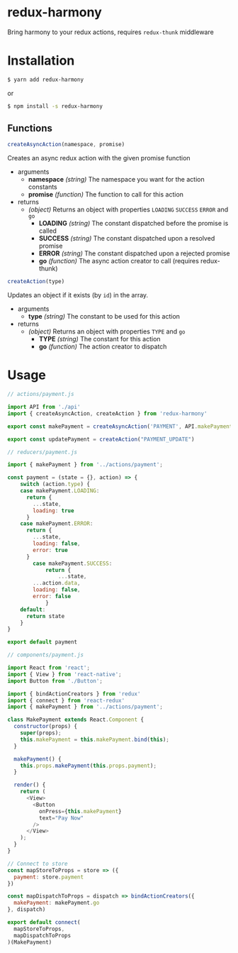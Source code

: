 # redux-harmony
Bring harmony to your redux actions, requires `redux-thunk` middleware

# Installation
```sh
$ yarn add redux-harmony
```
or
```sh
$ npm install -s redux-harmony
```

## Functions
```js
createAsyncAction(namespace, promise)
```
Creates an async redux action with the given promise function
  - arguments
    - **namespace** *(string)* The namespace you want for the action constants
    - **promise** *(function)* The function to call for this action
  - returns
    - *(object)* Returns an object with properties `LOADING` `SUCCESS` `ERROR` and `go`
      - **LOADING** *(string)* The constant dispatched before the promise is called
      - **SUCCESS** *(string)* The constant dispatched upon a resolved promise
      - **ERROR** *(string)* The constant dispatched upon a rejected promise
      - **go** *(function)* The async action creator to call (requires redux-thunk)

```js
createAction(type)
```
Updates an object if it exists (by `id`) in the array.
  - arguments
    - **type** *(string)* The constant to be used for this action
  - returns
    - *(object)* Returns an object with properties `TYPE` and `go`
      - **TYPE** *(string)* The constant for this action
      - **go** *(function)* The action creator to dispatch

# Usage
```js
// actions/payment.js

import API from './api'
import { createAsyncAction, createAction } from 'redux-harmony'

export const makePayment = createAsyncAction('PAYMENT', API.makePayment)

export const updatePayment = createAction("PAYMENT_UPDATE")
```

```js
// reducers/payment.js

import { makePayment } from '../actions/payment';

const payment = (state = {}, action) => {
	switch (action.type) {
    case makePayment.LOADING:
      return {
        ...state,
        loading: true
      }
    case makePayment.ERROR:
      return {
        ...state,
        loading: false,
        error: true
      }
		case makePayment.SUCCESS:
			return {
				...state,
        ...action.data,
        loading: false,
        error: false
			}
    default:
      return state
	}
}

export default payment
```

```js
// components/payment.js

import React from 'react';
import { View } from 'react-native';
import Button from './Button';

import { bindActionCreators } from 'redux'
import { connect } from 'react-redux'
import { makePayment } from '../actions/payment';

class MakePayment extends React.Component {
  constructor(props) {
    super(props);
    this.makePayment = this.makePayment.bind(this);
  }

  makePayment() {
    this.props.makePayment(this.props.payment);
  }

  render() {
    return (
      <View>
        <Button
          onPress={this.makePayment}
          text="Pay Now"
        />
      </View>
    );
  }
}

// Connect to store
const mapStoreToProps = store => ({
  payment: store.payment
})

const mapDispatchToProps = dispatch => bindActionCreators({
  makePayment: makePayment.go
}, dispatch)

export default connect(
  mapStoreToProps,
  mapDispatchToProps
)(MakePayment)

```
